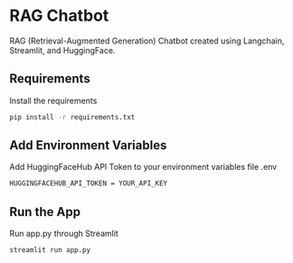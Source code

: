 # RAG Chatbot

RAG (Retrieval-Augmented Generation) Chatbot created using Langchain, Streamlit, and HuggingFace.

## Requirements

Install the requirements

```bash
pip install -r requirements.txt
```

## Add Environment Variables

Add HuggingFaceHub API Token to your environment variables file .env

```bash
HUGGINGFACEHUB_API_TOKEN = YOUR_API_KEY
```

## Run the App

Run app.py through Streamlit

```bash
streamlit run app.py
```
